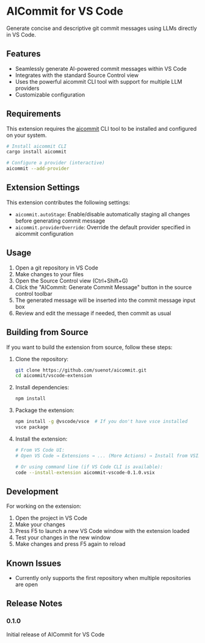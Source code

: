 # AICommit for VS Code

Generate concise and descriptive git commit messages using LLMs directly in VS Code.

## Features

- Seamlessly generate AI-powered commit messages within VS Code
- Integrates with the standard Source Control view
- Uses the powerful aicommit CLI tool with support for multiple LLM providers
- Customizable configuration

## Requirements

This extension requires the [aicommit](https://github.com/suenot/aicommit) CLI tool to be installed and configured on your system.

```bash
# Install aicommit CLI
cargo install aicommit

# Configure a provider (interactive)
aicommit --add-provider
```

## Extension Settings

This extension contributes the following settings:

* `aicommit.autoStage`: Enable/disable automatically staging all changes before generating commit message
* `aicommit.providerOverride`: Override the default provider specified in aicommit configuration

## Usage

1. Open a git repository in VS Code
2. Make changes to your files
3. Open the Source Control view (Ctrl+Shift+G)
4. Click the "AICommit: Generate Commit Message" button in the source control toolbar
5. The generated message will be inserted into the commit message input box
6. Review and edit the message if needed, then commit as usual

## Building from Source

If you want to build the extension from source, follow these steps:

1. Clone the repository:
   ```bash
   git clone https://github.com/suenot/aicommit.git
   cd aicommit/vscode-extension
   ```

2. Install dependencies:
   ```bash
   npm install
   ```

3. Package the extension:
   ```bash
   npm install -g @vscode/vsce  # If you don't have vsce installed
   vsce package
   ```

4. Install the extension:
   ```bash
   # From VS Code UI:
   # Open VS Code → Extensions → ... (More Actions) → Install from VSIX → Select the .vsix file

   # Or using command line (if VS Code CLI is available):
   code --install-extension aicommit-vscode-0.1.0.vsix
   ```

## Development

For working on the extension:

1. Open the project in VS Code
2. Make your changes
3. Press F5 to launch a new VS Code window with the extension loaded
4. Test your changes in the new window
5. Make changes and press F5 again to reload

## Known Issues

- Currently only supports the first repository when multiple repositories are open

## Release Notes

### 0.1.0

Initial release of AICommit for VS Code
